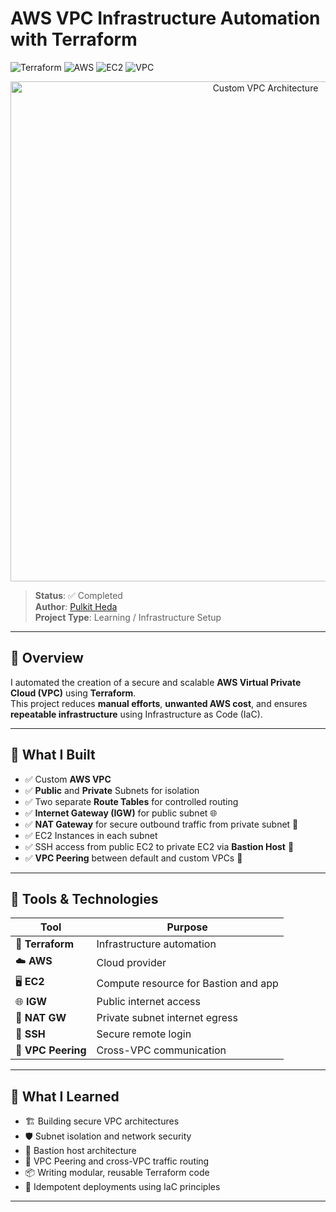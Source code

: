 # AWS VPC Infrastructure Automation with Terraform

![Terraform](https://img.shields.io/badge/Terraform-844FBA?logo=terraform&logoColor=white&style=for-the-badge)
![AWS](https://img.shields.io/badge/AWS-232F3E?logo=amazon-aws&logoColor=white&style=for-the-badge)
![EC2](https://img.shields.io/badge/EC2-FF9900?logo=amazon-aws&logoColor=white&style=for-the-badge)
![VPC](https://img.shields.io/badge/VPC-Networking%20on%20AWS-orange?logo=amazon-aws&logoColor=white&style=for-the-badge)

<p align="center">
  <img src="my-vpc-diagram.png" alt="Custom VPC Architecture" width="800"/>
</p>

> **Status**: ✅ Completed  
> **Author**: [Pulkit Heda](https://github.com/Pulkit1903)  
> **Project Type**: Learning / Infrastructure Setup  

---

## 📌 Overview

I automated the creation of a secure and scalable **AWS Virtual Private Cloud (VPC)** using **Terraform**.  
This project reduces **manual efforts**, **unwanted AWS cost**, and ensures **repeatable infrastructure** using Infrastructure as Code (IaC).

---

## 🔨 What I Built

- ✅ Custom **AWS VPC**
- ✅ **Public** and **Private** Subnets for isolation
- ✅ Two separate **Route Tables** for controlled routing
- ✅ **Internet Gateway (IGW)** for public subnet 🌐
- ✅ **NAT Gateway** for secure outbound traffic from private subnet 🔁
- ✅ EC2 Instances in each subnet
- ✅ SSH access from public EC2 to private EC2 via **Bastion Host** 🔐
- ✅ **VPC Peering** between default and custom VPCs 🔄

---

## 🧰 Tools & Technologies

| Tool            | Purpose                              |
|-----------------|---------------------------------------|
| 🧾 **Terraform** | Infrastructure automation             |
| ☁️ **AWS**       | Cloud provider                        |
| 🖥️ **EC2**        | Compute resource for Bastion and app |
| 🌐 **IGW**        | Public internet access               |
| 🔁 **NAT GW**     | Private subnet internet egress       |
| 🔐 **SSH**        | Secure remote login                  |
| 🔄 **VPC Peering**| Cross-VPC communication              |

---

## 🧠 What I Learned

- 🏗️ Building secure VPC architectures  
- 🛡️ Subnet isolation and network security  
- 🚪 Bastion host architecture  
- 🔁 VPC Peering and cross-VPC traffic routing  
- 📦 Writing modular, reusable Terraform code  
- 🔄 Idempotent deployments using IaC principles  

---
